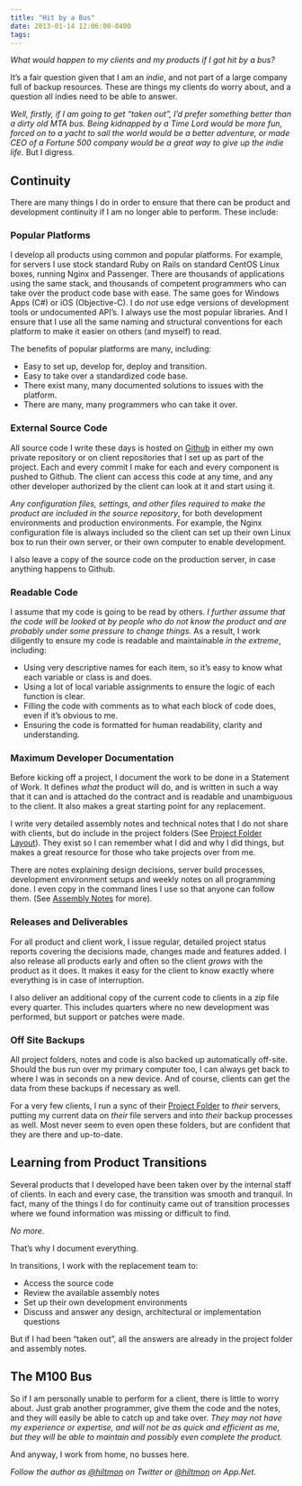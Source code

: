 ```yaml
---
title: "Hit by a Bus"
date: 2013-01-14 12:06:00-0400
tags: 
---
```


*What would happen to my clients and my products if I got hit by a bus?*

It’s a fair question given that I am an *indie*, and not part of a large company full of backup resources. These are things my clients do worry about, and a question all indies need to be able to answer.

*Well, firstly, if I am going to get “taken out”, I’d prefer something better than a dirty old MTA bus. Being kidnapped by a Time Lord would be more fun, forced on to a yacht to sail the world would be a better adventure, or made CEO of a Fortune 500 company would be a great way to give up the indie life.* But I digress.

## Continuity

There are many things I do in order to ensure that there can be product and development continuity if I am no longer able to perform. These include:

### Popular Platforms

I develop all products using common and popular platforms. For example, for servers I use stock standard Ruby on Rails on standard CentOS Linux boxes, running Nginx and Passenger. There are thousands of applications using the same stack, and thousands of competent programmers who can take over the product code base with ease. The same goes for Windows Apps (C#) or iOS (Objective-C). I do *not* use edge versions of development tools or undocumented API’s. I always use the most popular libraries. And I ensure that I use all the same naming and structural conventions for each platform to make it easier on others (and myself) to read.

The benefits of popular platforms are many, including:

* Easy to set up, develop for, deploy and transition.
* Easy to take over a standardized code base.
* There exist many, many documented solutions to issues with the platform.
* There are many, many programmers who can take it over.

### External Source Code

All source code I write these days is hosted on [Github](http://www.github.com) in either my own private repository or on client repositories that I set up as part of the project. Each and every commit I make for each and every component is pushed to Github. The client can access this code at any time, and any other developer authorized by the client can look at it and start using it.

*Any configuration files, settings, and other files required to make the product are included in the source repository*, for both development environments and production environments. For example, the Nginx configuration file is always included so the client can set up their own Linux box to run their own server, or their own computer to enable development.

I also leave a copy of the source code on the production server, in case anything happens to Github.

### Readable Code

I assume that my code is going to be read by others. *I further assume that the code will be looked at by people who do not know the product and are probably under some pressure to change things.* As a result, I work diligently to ensure my code is readable and maintainable *in the extreme*, including:

* Using very descriptive names for each item, so it’s easy to know what each variable or class is and does.
* Using a lot of local variable assignments to ensure the logic of each function is clear.
* Filling the code with comments as to what each block of code does, even if it’s obvious to me.
* Ensuring the code is formatted for human readability, clarity and understanding.

### Maximum Developer Documentation

Before kicking off a project, I document the work to be done in a Statement of Work. It defines *what* the product will do, and is written in such a way that it can and is attached do the contract and is readable and unambiguous to the client. It also makes a great starting point for any replacement.

I write very detailed assembly notes and technical notes that I do not share with clients, but do include in the project folders (See [Project Folder Layout](http://hiltmon.com/blog/2012/06/30/project-folder-layout/)). They exist so I can remember what I did and why I did things, but makes a great resource for those who take projects over from me.

There are notes explaining design decisions, server build processes, development environment setups and weekly notes on all programming done. I even copy in the command lines I use so that anyone can follow them. (See [Assembly Notes](https://hiltmon.com/blog/2013/01/03/assembly-notes/) for more).

### Releases and Deliverables

For all product and client work, I issue regular, detailed project status reports covering the decisions made, changes made and features added. I also release all products early and often so the client *grows* with the product as it does. It makes it easy for the client to know exactly where everything is in case of interruption.

I also deliver an additional copy of the current code to clients in a zip file every quarter. This includes quarters where no new development was performed, but support or patches were made.

### Off Site Backups

All project folders, notes and code is also backed up automatically off-site. Should the bus run over my primary computer too, I can always get back to where I was in seconds on a new device. And of course, clients can get the data from these backups if necessary as well.

For a very few clients, I run a sync of their [Project Folder](http://hiltmon.com/blog/2012/06/30/project-folder-layout/) to *their* servers, putting my current data on *their* file servers and into *their* backup processes as well. Most never seem to even open these folders, but are confident that they are there and up-to-date.

## Learning from Product Transitions

Several products that I developed have been taken over by the internal staff of clients. In each and every case, the transition was smooth and tranquil. In fact, many of the things I do for continuity came out of transition processes where we found information was missing or difficult to find.

*No more.*

That’s why I document everything.

In transitions, I work with the replacement team to:

* Access the source code
* Review the available assembly notes
* Set up their own development environments
* Discuss and answer any design, architectural or implementation questions

But if I had been “taken out”, all the answers are already in the project folder and assembly notes.

## The M100 Bus

So if I am personally unable to perform for a client, there is little to worry about. Just grab another programmer, give them the code and the notes, and they will easily be able to catch up and take over. *They may not have my experience or expertise, and will not be as quick and efficient as me, but they will be able to maintain and possibly even complete the product.*

And anyway, I work from home, no busses here.

*Follow the author as [@hiltmon](http://twitter.com/hiltmon) on Twitter or [@hiltmon](http://alpha.app.net/hiltmon) on App.Net.*
